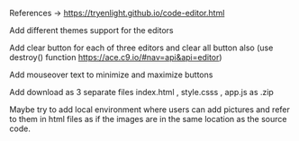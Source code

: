 References -> https://tryenlight.github.io/code-editor.html

Add different themes support for the editors

Add clear button for each of three editors and clear all button also (use destroy() function https://ace.c9.io/#nav=api&api=editor)

Add mouseover text to minimize and maximize buttons

Add download as 3 separate files index.html , style.csss , app.js as .zip

Maybe try to add local environment where users can add pictures and refer to them in html files as if the images are in the same location as the source code.